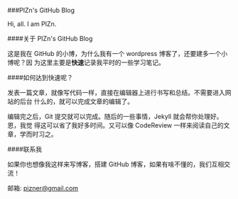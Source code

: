 ###PIZn's GitHub Blog

Hi, all. I am  PIZn.

####关于 PIZn's GitHub Blog

这是我在 GitHub 的小博，为什么我有一个 wordpress 博客了，还要建多一个小博呢？因
为这里主要是<strong>快速</strong>记录我平时的一些学习笔记。

####如何达到快速呢？

发表一篇文章，就像写代码一样，直接在编辑器上进行书写和总结。不需要进入网站的后台
什么的，就可以完成文章的编辑了。

编辑完之后，Git 提交就可以完成。随后的一些事情，Jekyll 就会帮你处理好。恩，我觉
得这可以省了我好多时间。又可以像 CodeReview 一样来阅读自己的文章，学而时习之。

####联系我

如果你也想像我这样来写博客，搭建 GitHub 博客，如果有啥不懂的，我们互相交流！

邮箱: pizner@gmail.com


